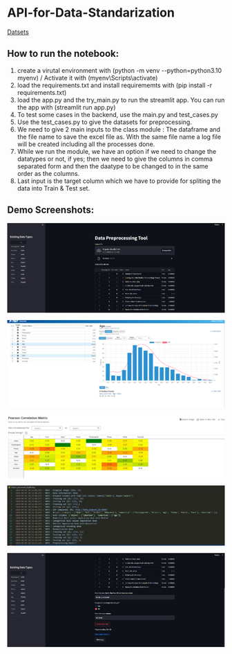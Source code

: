 # API-for-Data-Standarization

[Datsets](https://drive.google.com/drive/folders/1exh-HBYvFW3l9CE1w3RalxG08_O-LHHk?usp=sharing)

## How to run the notebook:

1. create a virutal environment with (python -m venv --python=python3.10 myenv) / Activate it with (myenv\Scripts\activate)
2. load the requirements.txt and install requirememts with (pip install -r requirements.txt)
3. load the app.py and the try_main.py to run the streamlit app. You can run the app with (streamlit run app.py)
4. To test some cases in the backend, use the main.py and test_cases.py
5. Use the test_cases.py to give the datasets for preprocessing.
6. We need to give 2 main inputs to the class module : The dataframe and the file name to save the excel file as. With the same file name a log file will be created including all the processes done.
7. While we run the module, we have an option if we need to change the datatypes or not, if yes; then we need to give the columns in comma separated form and then the daatype to be changed to in the same order as the columns.
8. Last input is the target column which we have to provide for spliting the data into Train & Test set.

 ## Demo Screenshots:

![0](d1.png)

![1](d2.png)

![3](d3.png)

![4](d4.png)

![5](d5.png)


